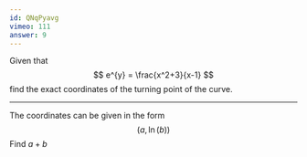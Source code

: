 ```yaml
---
id: QNqPyavg
vimeo: 111
answer: 9
---
```


Given that
$$
e^{y} = \frac{x^2+3}{x-1}
$$
find the exact coordinates of the turning point of the curve.

---

The coordinates can be given in the form
$$
\left( a, \ln(b) \right)
$$
Find $a+b$
